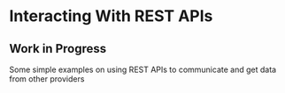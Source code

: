 # **Interacting With REST APIs**

## **Work in Progress**
Some simple examples on using REST APIs to communicate and get data from other providers